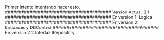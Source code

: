 Primer intento intentando hacer esto.
#######################################
Version Actual: 2.1
#######################################
En version 1: 
Logica
#######################################
En version 2: 
Entidades y DBContext
#######################################
En version 2.1:
Interfaz IRepository
